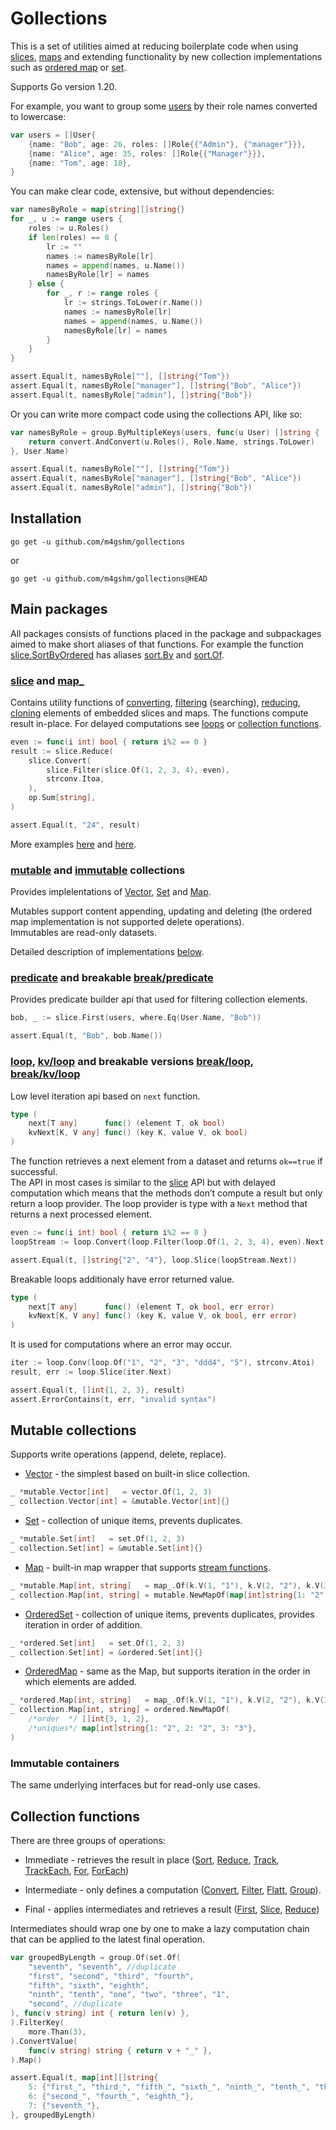 # Gollections

This is a set of utilities aimed at reducing boilerplate code when using
[slices](./slice/api.go), [maps](./map_/api.go) and extending
functionality by new collection implementations such as [ordered
map](./collection/collection/mutable/omap/api.go) or
[set](./collection/collection/mutable/oset/api.go).

Supports Go version 1.20.

For example, you want to group some
[users](./internal/examples/boilerplate/user_type.go) by their role
names converted to lowercase:

``` go
var users = []User{
    {name: "Bob", age: 26, roles: []Role{{"Admin"}, {"manager"}}},
    {name: "Alice", age: 35, roles: []Role{{"Manager"}}},
    {name: "Tom", age: 18},
}
```

You can make clear code, extensive, but without dependencies:

``` go
var namesByRole = map[string][]string{}
for _, u := range users {
    roles := u.Roles()
    if len(roles) == 0 {
        lr := ""
        names := namesByRole[lr]
        names = append(names, u.Name())
        namesByRole[lr] = names
    } else {
        for _, r := range roles {
            lr := strings.ToLower(r.Name())
            names := namesByRole[lr]
            names = append(names, u.Name())
            namesByRole[lr] = names
        }
    }
}

assert.Equal(t, namesByRole[""], []string{"Tom"})
assert.Equal(t, namesByRole["manager"], []string{"Bob", "Alice"})
assert.Equal(t, namesByRole["admin"], []string{"Bob"})
```

Or you can write more compact code using the collections API, like so:

``` go
var namesByRole = group.ByMultipleKeys(users, func(u User) []string {
    return convert.AndConvert(u.Roles(), Role.Name, strings.ToLower)
}, User.Name)

assert.Equal(t, namesByRole[""], []string{"Tom"})
assert.Equal(t, namesByRole["manager"], []string{"Bob", "Alice"})
assert.Equal(t, namesByRole["admin"], []string{"Bob"})
```

## Installation

``` console
go get -u github.com/m4gshm/gollections
```

or

``` console
go get -u github.com/m4gshm/gollections@HEAD
```

## Main packages

All packages consists of functions placed in the package and subpackages
aimed to make short aliases of that functions. For example the function
[slice.SortByOrdered](./slice/api.go#L459) has aliases
[sort.By](./slice/sort/api.go#L12) and
[sort.Of](./slice/sort/api.go#L23).

### [slice](./slice/api.go) and [map\_](./map_/api.go)

Contains utility functions of [converting](./slice/api.go#L156),
[filtering](./slice/api.go#L379) (searching),
[reducing](./slice/api.go#L464), [cloning](./map_/api.go#L90) elements
of embedded slices and maps. The functions compute result in-place. For
delayed computations see
[loops](#loop-kvloop-and-breakable-versions-breakloop-breakkvloop) or
[collection functions](#collection-functions).

``` go
even := func(i int) bool { return i%2 == 0 }
result := slice.Reduce(
    slice.Convert(
        slice.Filter(slice.Of(1, 2, 3, 4), even),
        strconv.Itoa,
    ),
    op.Sum[string],
)

assert.Equal(t, "24", result)
```

More examples
[here](./internal/examples/sliceexamples/slice_examples_test.go) and
[here](./internal/examples/mapexamples/map_examples_test.go).

### [mutable](./collection/mutable/api.go) and [immutable](./collection/immutable/api.go) collections

Provides implelentations of [Vector](./collection/iface.go#L25),
[Set](./collection/iface.go#L35) and [Map](./collection/iface.go#L41).

Mutables support content appending, updating and deleting (the ordered
map implementation is not supported delete operations).  
Immutables are read-only datasets.

Detailed description of implementations [below](#mutable-collections).

### [predicate](./predicate/api.go) and breakable [break/predicate](./predicate/api.go)

Provides predicate builder api that used for filtering collection
elements.

``` go
bob, _ := slice.First(users, where.Eq(User.Name, "Bob"))

assert.Equal(t, "Bob", bob.Name())
```

### [loop](./loop/api.go), [kv/loop](./kv/loop/api.go) and breakable versions [break/loop](./break/loop/api.go), [break/kv/loop](./break/kv/loop/api.go)

Low level iteration api based on `next` function.

``` go
type (
    next[T any]      func() (element T, ok bool)
    kvNext[K, V any] func() (key K, value V, ok bool)
)
```

The function retrieves a next element from a dataset and returns
`ok==true` if successful.  
The API in most cases is similar to the [slice](./slice/api.go) API but
with delayed computation which means that the methods don’t compute a
result but only return a loop provider. The loop provider is type with a
`Next` method that returns a next processed element.

``` go
even := func(i int) bool { return i%2 == 0 }
loopStream := loop.Convert(loop.Filter(loop.Of(1, 2, 3, 4), even).Next, strconv.Itoa)

assert.Equal(t, []string{"2", "4"}, loop.Slice(loopStream.Next))
```

Breakable loops additionaly have error returned value.

``` go
type (
    next[T any]      func() (element T, ok bool, err error)
    kvNext[K, V any] func() (key K, value V, ok bool, err error)
)
```

It is used for computations where an error may occur.

``` go
iter := loop.Conv(loop.Of("1", "2", "3", "ddd4", "5"), strconv.Atoi)
result, err := loop.Slice(iter.Next)

assert.Equal(t, []int{1, 2, 3}, result)
assert.ErrorContains(t, err, "invalid syntax")
```

## Mutable collections

Supports write operations (append, delete, replace).

- [Vector](./collection/mutable/vector/api.go) - the simplest based on
  built-in slice collection.

``` go
_ *mutable.Vector[int]   = vector.Of(1, 2, 3)
_ collection.Vector[int] = &mutable.Vector[int]{}
```

- [Set](./collection/mutable/set/api.go) - collection of unique items,
  prevents duplicates.

``` go
_ *mutable.Set[int]   = set.Of(1, 2, 3)
_ collection.Set[int] = &mutable.Set[int]{}
```

- [Map](./collection/mutable/map_/api.go) - built-in map wrapper that
  supports [stream functions](#stream-functions).

``` go
_ *mutable.Map[int, string]   = map_.Of(k.V(1, "1"), k.V(2, "2"), k.V(3, "3"))
_ collection.Map[int, string] = mutable.NewMapOf(map[int]string{1: "2", 2: "2", 3: "3"})
```

- [OrderedSet](./collection/mutable/oset/api.go) - collection of unique
  items, prevents duplicates, provides iteration in order of addition.

``` go
_ *ordered.Set[int]   = set.Of(1, 2, 3)
_ collection.Set[int] = &ordered.Set[int]{}
```

- [OrderedMap](./collection/mutable/omap/api.go) - same as the Map, but
  supports iteration in the order in which elements are added.

``` go
_ *ordered.Map[int, string]   = map_.Of(k.V(1, "1"), k.V(2, "2"), k.V(3, "3"))
_ collection.Map[int, string] = ordered.NewMapOf(
    /*order  */ []int{3, 1, 2},
    /*uniques*/ map[int]string{1: "2", 2: "2", 3: "3"},
)
```

### Immutable containers

The same underlying interfaces but for read-only use cases.

## Collection functions

There are three groups of operations:

- Immediate - retrieves the result in place
  ([Sort](./collection/mutable/vector.go#L322),
  [Reduce](./collection/immutable/vector.go#L154),
  [Track](./collection/immutable/vector.go#L111),
  [TrackEach](./collection/mutable/ordered/map.go#L182),
  [For](./collection/immutable/vector.go#L122),
  [ForEach](./collection/immutable/ordered/map.go#L175))

- Intermediate - only defines a computation
  ([Convert](./collection/api.go#L17),
  [Filter](./collection/immutable/ordered/set.go#L124),
  [Flatt](./collection/api.go#L36), [Group](./collection/api.go#L69)).

- Final - applies intermediates and retrieves a result
  ([First](./collection/api.go#L75),
  [Slice](./collection/immutable/ordered/set.go#L94),
  [Reduce](./collection/immutable/ordered/set.go#L146))

Intermediates should wrap one by one to make a lazy computation chain
that can be applied to the latest final operation.

``` go
var groupedByLength = group.Of(set.Of(
    "seventh", "seventh", //duplicate
    "first", "second", "third", "fourth",
    "fifth", "sixth", "eighth",
    "ninth", "tenth", "one", "two", "three", "1",
    "second", //duplicate
), func(v string) int { return len(v) },
).FilterKey(
    more.Than(3),
).ConvertValue(
    func(v string) string { return v + "_" },
).Map()

assert.Equal(t, map[int][]string{
    5: {"first_", "third_", "fifth_", "sixth_", "ninth_", "tenth_", "three_"},
    6: {"second_", "fourth_", "eighth_"},
    7: {"seventh_"},
}, groupedByLength)
```
